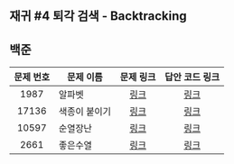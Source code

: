 ## 재귀 #4 퇴각 검색 - Backtracking

백준
------------
| 문제 번호 | 문제 이름 | 문제 링크 | 답안 코드 링크 |
|:-----:|------|:---:|:---:|
| 1987  | 알파벳  | [링크](https://www.acmicpc.net/problem/1987) | [링크](https://github.com/nicky-day/CodingTest/blob/main/src/main/java/org/example/recursion_backtracking/boj/001-%EC%95%8C%ED%8C%8C%EB%B2%B3.java) |
| 17136 | 색종이 붙이기 | [링크](https://www.acmicpc.net/problem/17136) | [링크](https://github.com/nicky-day/CodingTest/blob/main/src/main/java/org/example/recursion_backtracking/boj/002-%EC%83%89%EC%A2%85%EC%9D%B4_%EB%B6%99%EC%9D%B4%EA%B8%B0.java) |
| 10597 | 순열장난 | [링크](https://www.acmicpc.net/problem/10597) | [링크](https://github.com/nicky-day/CodingTest/blob/main/src/main/java/org/example/recursion_backtracking/boj/003-%EC%88%9C%EC%97%B4%EC%9E%A5%EB%82%9C.java) |
| 2661 | 좋은수열 | [링크](https://www.acmicpc.net/problem/2661) | [링크](https://github.com/nicky-day/CodingTest/blob/main/src/main/java/org/example/recursion_backtracking/boj/004-%EC%A2%8B%EC%9D%80%EC%88%98%EC%97%B4.java) |

